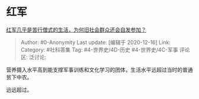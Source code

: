 # 红军
[红军几乎是苦行僧式的生活，为何旧社会群众还会自发参加？](https://www.zhihu.com/question/387355131/answer/1342934849)

> Author: #0-Anonymity
> Last update: [编辑于 2020-12-16]
> Link:
> Category: #社科答集
> Tag: #4-世界史/4D-历史 #4-世界史/4C-军事
> 评论区:
> 泛讨论:

营养摄入水平高到能支撑军事训练和文化学习的团体，生活水平远超过当时的普通贫下中农。

远远超过。
